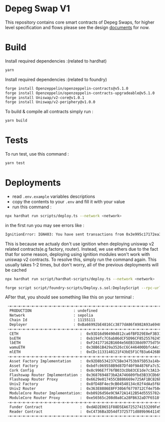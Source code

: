 # Depeg Swap V1

This repository contains core smart contracts of Depeg Swaps, for higher level specification and flows please see the design [documents](https://corkfi.notion.site/Smart-Contract-Flow-fc170aec36bc43579a7d0429c49e08ab) for now.

# Build

Install required dependencies :(related to hardhat)

```bash
yarn
```

Install required dependencies :(related to foundry)

```bash
forge install Openzeppelin/openzeppelin-contracts@v5.1.0
forge install Openzeppelin/openzeppelin-contracts-upgradeable@v5.1.0
forge install Uniswap/v2-core@v1.0.1
forge install Uniswap/v2-periphery@v1.0.0            
```

To build & compile all contracts simply run :

```bash
yarn build
```

# Tests

To run test, use this command :

```bash
yarn test
```

# Deployments

- read `.env.example` variables descriptions
- copy the contents to your `.env` and fill it with your value
- run this command :

```bash
npx hardhat run scripts/deploy.ts --network <network>
```

in the first run you may see errors like :

```bash
IgnitionError: IGN403: You have sent transactions from 0x3e995c17172ea3e23505adfe5630df395a738e51 and they interfere with Hardhat Ignition. Please wait until they get 5 confirmations before running Hardhat Ignition again.
```

This is because we actualy don't use ignition when deploying uniswap v2 related contracts(e.g factory, router). Instead, we use ethers due to the fact that for some reason, deploying using ignition modules won't work with uniswap v2 contracts. To resolve this, simply run the command again. This usually takes 1-2 times, but don't worry, all of the previous deployments will be cached

```bash
npx hardhat run script/hardhat-scripts/deploy.ts --network <network>

forge script script/foundry-scripts/Deploy.s.sol:DeployScript --rpc-url https://1rpc.io/sepolia --broadcast -vvv --with-gas-price 25000000000
```

AFter that, you should see something like this on your terminal :

```bash
 -=-=-=-=-=-=-=-=-=-=-=-=-=-=-=-=-=-=-=-=-=-=-=-=-=-=-=-=-=-=-=-=-=-=-=-=-=-=-=-
  PRODUCTION                   : undefined
  Network                      : sepolia
  Chain Id                     : 11155111
  Deployer                     : 0xBa66992bE4816Cc3877dA86fA982A93a6948dde9
 -=-=-=-=-=-=-=-=-=-=-=-=-=-=-=-=-=-=-=-=-=-=-=-=-=-=-=-=-=-=-=-=-=-=-=-=-=-=-=-
  CETH                            :  0x93D16d90490d812ca6fBFD29E8eF3B31495d257D
  bsETH                           :  0xb194fc7C6ab86dCF5D96CF8525576245d0459ea9
  lbETH                           :  0xF24177162B1604e56EB338dd9775d75CC79DaC2B
  wamuETH                         :  0x38B61B429a3526cC6C446400DbfcA4c1ae61F11B
  mlETH                           :  0xCDc1133148121F43bE5F1CfB3a6426BbC01a9AF6
 -=-=-=-=-=-=-=-=-=-=-=-=-=-=-=-=-=-=-=-=-=-=-=-=-=-=-=-=-=-=-=-=-=-=-=-=-=-=-=-
  Asset Factory Implementation    :  0x92D8b534237C5Be34753b975D53a14b494b96Ef4
  Asset Factory                   :  0xbdfc069558B9d87Df40f9A4876Fa7c52f6492788
  Cork Config                     :  0x8c996E7f76fB033cDb83CE1de7c3A134e17Cc227
  Flashswap Router Implementation :  0x3687694873bA2A746609fbd3B33CDb69b30BA602
  Flashswap Router Proxy          :  0x6629e017455CB886669e725AF1BC826b65cB6f24
  Univ2 Factory                   :  0x8fD48F4ec9cB04540134c02f4dAa5f68585c3936
  Univ2 Router                    :  0x363E8886E8FF30b6f6770712Cf4e758e2Bf3E353
  ModuleCore Router Implementation:  0xb0926d56e9C9A72A1412B54d5555782cCD56124F
  ModuleCore Router Proxy         :  0xe56565c208d0a8Ca28FB632aD7F6518f273B8B9f
 -=-=-=-=-=-=-=-=-=-=-=-=-=-=-=-=-=-=-=-=-=-=-=-=-=-=-=-=-=-=-=-=-=-=-=-=-=-=-=-
  Funder Contract                 :  0xdAD2E0651F88D5EA6725274153209Fe94DF8c829
  Reader Contract                 :  0xC4736Ba3D54df3725771d889b964114535d4bF2D
 -=-=-=-=-=-=-=-=-=-=-=-=-=-=-=-=-=-=-=-=-=-=-=-=-=-=-=-=-=-=-=-=-=-=-=-=-=-=-=-
```

